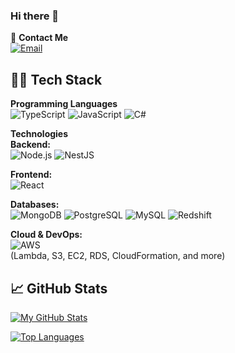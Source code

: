 ### Hi there 👋

💬 **Contact Me**  
[![Email](https://img.shields.io/badge/Email-suren.matinyan.94s@gmail.com-D14836?style=flat&logo=gmail&logoColor=white)](mailto:suren.matinyan.94s@gmail.com)

## 👨‍💻 Tech Stack

**Programming Languages**  
![TypeScript](https://img.shields.io/badge/TypeScript-3178C6?style=flat&logo=typescript&logoColor=white)
![JavaScript](https://img.shields.io/badge/JavaScript-F7DF1E?style=flat&logo=javascript&logoColor=black)
![C#](https://img.shields.io/badge/C%23-239120?style=flat&logo=c-sharp&logoColor=white)

**Technologies**  
**Backend:**  
![Node.js](https://img.shields.io/badge/Node.js-339933?style=flat&logo=nodedotjs&logoColor=white)
![NestJS](https://img.shields.io/badge/NestJS-E0234E?style=flat&logo=nestjs&logoColor=white)

**Frontend:**  
![React](https://img.shields.io/badge/React-61DAFB?style=flat&logo=react&logoColor=black)

**Databases:**  
![MongoDB](https://img.shields.io/badge/MongoDB-47A248?style=flat&logo=mongodb&logoColor=white)
![PostgreSQL](https://img.shields.io/badge/PostgreSQL-4169E1?style=flat&logo=postgresql&logoColor=white)
![MySQL](https://img.shields.io/badge/MySQL-4479A1?style=flat&logo=mysql&logoColor=white)
![Redshift](https://img.shields.io/badge/Redshift-8C4FFF?style=flat&logo=amazon-redshift&logoColor=white)

**Cloud & DevOps:**  
![AWS](https://img.shields.io/badge/AWS-232F3E?style=flat&logo=amazon-aws&logoColor=white)  
(Lambda, S3, EC2, RDS, CloudFormation, and more)

## 📈 GitHub Stats
[![My GitHub Stats](https://github-readme-stats.vercel.app/api?username=YOUR_USERNAME&show_icons=true&theme=radical)](https://github.com/YOUR_USERNAME)

[![Top Languages](https://github-readme-stats.vercel.app/api/top-langs/?username=YOUR_USERNAME&layout=compact&theme=radical)](https://github.com/YOUR_USERNAME)
